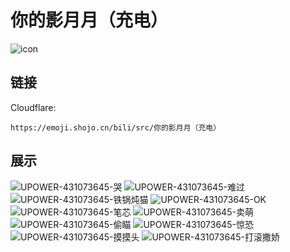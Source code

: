# 你的影月月（充电）
![icon](https://emoji.shojo.cn/bili/src/你的影月月（充电）/icon.png)
## 链接
Cloudflare:
```
https://emoji.shojo.cn/bili/src/你的影月月（充电）
```
## 展示
![UPOWER-431073645-哭](https://emoji.shojo.cn/bili/src/你的影月月（充电）/UPOWER-431073645-哭.png)
![UPOWER-431073645-难过](https://emoji.shojo.cn/bili/src/你的影月月（充电）/UPOWER-431073645-难过.png)
![UPOWER-431073645-铁锅炖猫](https://emoji.shojo.cn/bili/src/你的影月月（充电）/UPOWER-431073645-铁锅炖猫.png)
![UPOWER-431073645-OK](https://emoji.shojo.cn/bili/src/你的影月月（充电）/UPOWER-431073645-OK.png)
![UPOWER-431073645-笔芯](https://emoji.shojo.cn/bili/src/你的影月月（充电）/UPOWER-431073645-笔芯.png)
![UPOWER-431073645-卖萌](https://emoji.shojo.cn/bili/src/你的影月月（充电）/UPOWER-431073645-卖萌.png)
![UPOWER-431073645-偷瞄](https://emoji.shojo.cn/bili/src/你的影月月（充电）/UPOWER-431073645-偷瞄.png)
![UPOWER-431073645-惊恐](https://emoji.shojo.cn/bili/src/你的影月月（充电）/UPOWER-431073645-惊恐.png)
![UPOWER-431073645-摸摸头](https://emoji.shojo.cn/bili/src/你的影月月（充电）/UPOWER-431073645-摸摸头.png)
![UPOWER-431073645-打滚撒娇](https://emoji.shojo.cn/bili/src/你的影月月（充电）/UPOWER-431073645-打滚撒娇.png)
